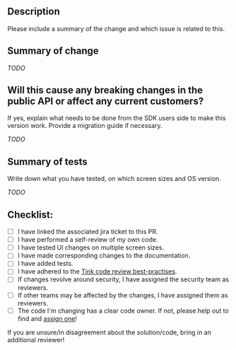## Description
Please include a summary of the change and which issue is related to this.

## Summary of change

_TODO_

## Will this cause any breaking changes in the public API or affect any current customers?
If yes, explain what needs to be done from the SDK users side to make this version work. Provide a migration guide if necessary. 

_TODO_

## Summary of tests
Write down what you have tested, on which screen sizes and OS version.

_TODO_

## Checklist:

- [ ] I have linked the associated jira ticket to this PR.
- [ ] I have performed a self-review of my own code.
- [ ] I have tested UI changes on multiple screen sizes.
- [ ] I have made corresponding changes to the documentation.
- [ ] I have added tests.
- [ ] I have adhered to the [Tink code review best-practises](https://book-of.tink.network/engineering/software/code_review/).
- [ ] If changes revolve around security, I have assigned the security team as reviewers.
- [ ] If other teams may be affected by the changes, I have assigned them as reviewers.
- [ ] The code I'm changing has a clear code owner. If not, please help out to find and [assign one](https://github.com/tink-ab/tink-backend/blob/master/README_CODEOWNERS.md)!

If you are unsure/in disagreement about the solution/code, bring in an
 additional reviewer!
